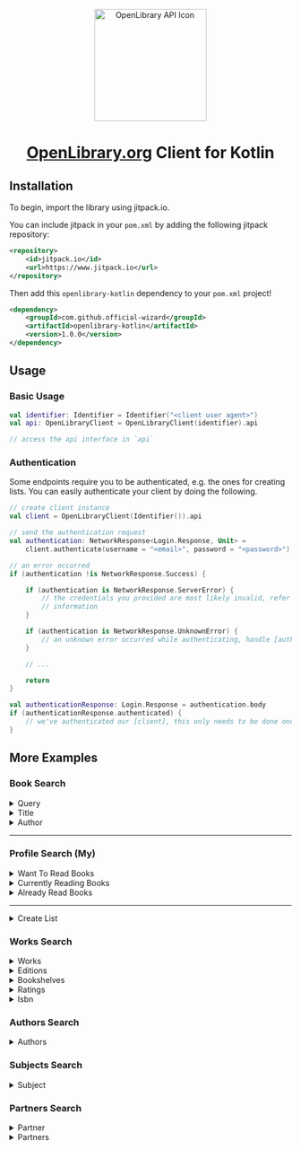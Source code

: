 
<p align="center" dir="auto">
    <a href="https://openlibrary.org/developers/api" rel="nofollow">
        <img src="https://i.imgur.com/93jMMZa.png" width="200" alt="OpenLibrary API Icon" style="max-width: 100%;"/>
    </a>
</p>

<h1 align="center"><a href="https://openlibrary.org/developers/api">OpenLibrary.org</a> Client for Kotlin</h1>

## Installation

To begin, import the library using jitpack.io.

You can include jitpack in your `pom.xml` by adding the following jitpack repository:

```xml
<repository>
    <id>jitpack.io</id>
    <url>https://www.jitpack.io</url>
</repository>
```

Then add this `openlibrary-kotlin` dependency to your `pom.xml` project!

```xml
<dependency>    
    <groupId>com.github.official-wizard</groupId>    
    <artifactId>openlibrary-kotlin</artifactId>    
    <version>1.0.0</version>
</dependency>
```

## Usage

### Basic Usage

```kotlin
val identifier: Identifier = Identifier("<client user agent>")
val api: OpenLibraryClient = OpenLibraryClient(identifier).api

// access the api interface in `api`
```

### Authentication
Some endpoints require you to be authenticated, e.g. the ones for creating lists.
You can easily authenticate your client by doing the following.

```kotlin
// create client instance
val client = OpenLibraryClient(Identifier()).api

// send the authentication request
val authentication: NetworkResponse<Login.Response, Unit> =
    client.authenticate(username = "<email>", password = "<password>")

// an error occurred
if (authentication !is NetworkResponse.Success) {

    if (authentication is NetworkResponse.ServerError) {
        // the credentials you provided are most likely invalid, refer to response code for further
        // information
    }

    if (authentication is NetworkResponse.UnknownError) {
        // an unknown error occurred while authenticating, handle [authentication] result
    }

    // ...

    return
}

val authenticationResponse: Login.Response = authentication.body
if (authenticationResponse.authenticated) {
    // we've authenticated our [client], this only needs to be done once per instance
}
```

## More Examples

### Book Search

<details>
<summary>Query</summary>
<br>

| Name   | Type   | Description                                                     | Example               | required |
|:-------|:-------|:----------------------------------------------------------------|:----------------------|----------|
| query  | String | The query you'd like to search for.                             | The Lord of The Rings | yes      |
| sort   | String | How you'd like to sort the query, by default it uses relevancy. | new                   | no       |
| lang   | String | The users language as a two letter (ISO 639-1) language code.   | en                    | no       |
| offset | Long   | offset the list by the provided amount.                         | 50                    | no       |
| page   | Long   | The page you'd like to traverse to.                             | 0                     | no       |

**Example**
```kotlin
val identifier: Identifier = Identifier("<client user agent>")
val api: OpenLibraryInterface = OpenLibraryClient(identifier).api

val search: NetworkResponse<SearchBooks.Response, SearchBooks.Response>
    = api.searchBooksByQuery(query = "The Lord of the Rings")

if (search is NetworkResponse.Success) {
    val searchResult: SearchBooks.Response = search.body
    // handle [searchResult] as you wish
}

```

</details>

<details>
<summary>Title</summary>
<br>

| Name   | Type   | Description                                                     | Example               | required |
|:-------|:-------|:----------------------------------------------------------------|:----------------------|----------|
| title  | String | The title you'd like to search for.                             | The Lord of The Rings | yes      |
| sort   | String | How you'd like to sort the query, by default it uses relevancy. | new                   | no       |
| lang   | String | The users language as a two letter (ISO 639-1) language code.   | en                    | no       |
| offset | Long   | offset the list by the provided amount.                         | 50                    | no       |
| page   | Long   | The page you'd like to traverse to.                             | 0                     | no       |

**Example**
```kotlin
val identifier: Identifier = Identifier("<client user agent>")
val api: OpenLibraryInterface = OpenLibraryClient(identifier).api

val search: NetworkResponse<SearchBooks.Response, SearchBooks.Response>
    = api.searchBooksByTitle(title = "The Lord of the Rings")

if (search is NetworkResponse.Success) {
    val searchResult: SearchBooks.Response = search.body
    // handle [searchResult] as you wish
}

```

</details>

<details>
<summary>Author</summary>
<br>

| Name   | Type   | Description                                                     | Example     | required |
|:-------|:-------|:----------------------------------------------------------------|:------------|----------|
| author | String | The author you'd like to search for.                            | J K Rowling | yes      |
| sort   | String | How you'd like to sort the query, by default it uses relevancy. | new         | no       |
| lang   | String | The users language as a two letter (ISO 639-1) language code.   | en          | no       |
| offset | Long   | offset the list by the provided amount.                         | 50          | no       |
| page   | Long   | The page you'd like to traverse to.                             | 0           | no       |

**Example**
```kotlin
val identifier: Identifier = Identifier("<client user agent>")
val api: OpenLibraryInterface = OpenLibraryClient(identifier).api

val search: NetworkResponse<SearchBooks.Response, SearchBooks.Response>
    = api.searchBooksByAuthor(author = "J K Rowling")

if (search is NetworkResponse.Success) {
    val searchResult: SearchBooks.Response = search.body
    // handle [searchResult] as you wish
}

```

</details>

---

### Profile Search (My)

<details>
<summary>Want To Read Books</summary>
<br>

| Name     | Type   | Description                                                     | Example | required |
|:---------|:-------|:----------------------------------------------------------------|:--------|----------|
| username | String | The username you'd like to search for.                          | mokBot  | yes      |
| sort     | String | How you'd like to sort the query, by default it uses relevancy. | new     | no       |
| lang     | String | The users language as a two letter (ISO 639-1) language code.   | en      | no       |
| offset   | Long   | offset the list by the provided amount.                         | 50      | no       |
| page     | Long   | The page you'd like to traverse to.                             | 0       | no       |

**Example**
```kotlin
val identifier: Identifier = Identifier("<client user agent>")
val api: OpenLibraryInterface = OpenLibraryClient(identifier).api

val search: NetworkResponse<SearchMyBooks.Response, SearchMyBooks.Response>
    = api.searchMyWantToReadBooks(username = "mokBot")

if (search is NetworkResponse.Success) {
    val searchResult: SearchMyBooks.Response = search.body
    // handle [searchResult] as you wish
}

```

</details>

<details>
<summary>Currently Reading Books</summary>
<br>

| Name     | Type   | Description                                                     | Example | required |
|:---------|:-------|:----------------------------------------------------------------|:--------|----------|
| username | String | The username you'd like to search for.                          | mokBot  | yes      |
| sort     | String | How you'd like to sort the query, by default it uses relevancy. | new     | no       |
| lang     | String | The users language as a two letter (ISO 639-1) language code.   | en      | no       |
| offset   | Long   | offset the list by the provided amount.                         | 50      | no       |
| page     | Long   | The page you'd like to traverse to.                             | 0       | no       |

**Example**
```kotlin
val identifier: Identifier = Identifier("<client user agent>")
val api: OpenLibraryInterface = OpenLibraryClient(identifier).api

val search: NetworkResponse<SearchMyBooks.Response, SearchMyBooks.Response>
    = api.searchMyCurrentlyReadingBooks(username = "mokBot")

if (search is NetworkResponse.Success) {
    val searchResult: SearchMyBooks.Response = search.body
    // handle [searchResult] as you wish
}

```

</details>

<details>
<summary>Already Read Books</summary>
<br>

| Name     | Type   | Description                                                     | Example | required |
|:---------|:-------|:----------------------------------------------------------------|:--------|----------|
| username | String | The username you'd like to search for.                          | mokBot  | yes      |
| sort     | String | How you'd like to sort the query, by default it uses relevancy. | new     | no       |
| lang     | String | The users language as a two letter (ISO 639-1) language code.   | en      | no       |
| offset   | Long   | offset the list by the provided amount.                         | 50      | no       |
| page     | Long   | The page you'd like to traverse to.                             | 0       | no       |

**Example**
```kotlin
val identifier: Identifier = Identifier("<client user agent>")
val api: OpenLibraryInterface = OpenLibraryClient(identifier).api

val search: NetworkResponse<SearchMyBooks.Response, SearchMyBooks.Response>
    = api.searchMyAlreadyReadBooks(username = "mokBot")

if (search is NetworkResponse.Success) {
    val searchResult: SearchMyBooks.Response = search.body
    // handle [searchResult] as you wish
}

```

</details>

---

<details>
<summary>Create List</summary>
<br>

> A call to `createList` in this manner will will update a pre-existing list with the details provided!

> **NOTE** You must have the client authenticated to do this!

**Available Parameters**

| Name       | Type               | Description                                          | Example  |
|:-----------|:-------------------|:-----------------------------------------------------|:---------|
| username   | String             | The username authenticated for the session           | username |
| olid       | String             | The OLID (Open Library ID) of the list               | OL01L    |
| createList | CreateList.Request | The request object with details to create list with. | N/A      |

**Example**
```kotlin
// create client instance
val client = OpenLibraryClient(Identifier()).api

// send the authentication request
val authentication: NetworkResponse<Login.Response, Unit> =
    client.authenticate(username = "<email>", password = "<password>")

// an error occurred
if (authentication !is NetworkResponse.Success) {

    if (authentication is NetworkResponse.ServerError) {
        // the credentials you provided are most likely invalid, refer to response code for further
        // information
    }

    if (authentication is NetworkResponse.UnknownError) {
        // an unknown error occurred while authenticating, handle [authentication] result
    }

    // ...

    return
}

val authenticationResponse: Login.Response = authentication.body
if (authenticationResponse.authenticated) {
    // we've authenticated our [client], this only needs to be done once per instance

    // make sure we have a valid username to work with
    val username = authenticationResponse.username
    if (username != null) {

        // send request to server
        val createList = client.createList(
            username = username,
            createList = CreateList.Request(
                "<new name>",
                "<new description>"
            )
        )

        if (createList !is NetworkResponse.Success) {
           // handle errors
            return
        }
        
        // handle our result
        val result: CreateList.Response = createList.body
    }
}
```

</details>


### Works Search

<details>
<summary>Works</summary>
<br>

| Name   | Type   | Description                             | Example | required |
|:-------|:-------|:----------------------------------------|:--------|----------|
| olid   | String | the OLID to the works.                  | OL01W   | yes      |

**Example**
```kotlin
val identifier: Identifier = Identifier("<client user agent>")
val api: OpenLibraryInterface = OpenLibraryClient(identifier).api

val search: NetworkResponse<SearchWorks.Response, ErrorResponse.Response>
    = api.searchWorks(olid = "OL01W")

if (search is NetworkResponse.Success) {
    val searchResult: SearchWorks.Response = search.body
    // handle [searchResult] as you wish
}

```

</details>

<details>
<summary>Editions</summary>
<br>

| Name   | Type   | Description                             | Example | required |
|:-------|:-------|:----------------------------------------|:--------|----------|
| olid   | String | the OLID to the works.                  | OL01W   | yes      |
| offset | Long   | offset the list by the provided amount. | 50      | no       |

**Example**
```kotlin
val identifier: Identifier = Identifier("<client user agent>")
val api: OpenLibraryInterface = OpenLibraryClient(identifier).api

val search: NetworkResponse<SearchWorksEditions.Response, ErrorResponse.Response>
    = api.searchWorksEditions(olid = "OL01W")

if (search is NetworkResponse.Success) {
    val searchResult: SearchWorksEditions.Response = search.body
    // handle [searchResult] as you wish
}
```
</details>

<details>
<summary>Bookshelves</summary>
<br>

| Name   | Type   | Description                             | Example | required |
|:-------|:-------|:----------------------------------------|:--------|----------|
| olid   | String | the OLID to the works.                  | OL01W   | yes      |

**Example**
```kotlin
val identifier: Identifier = Identifier("<client user agent>")
val api: OpenLibraryInterface = OpenLibraryClient(identifier).api

val search: NetworkResponse<SearchWorksBookshelves.Response, ErrorResponse.Response>
    = api.searchWorksBookshelves(olid = "OL01W")

if (search is NetworkResponse.Success) {
    val searchResult: SearchWorksBookshelves.Response = search.body
    // handle [searchResult] as you wish
}
```

</details>

<details>
<summary>Ratings</summary>
<br>

| Name   | Type   | Description                             | Example | required |
|:-------|:-------|:----------------------------------------|:--------|----------|
| olid   | String | the OLID to the works.                  | OL01W   | yes      |

**Example**
```kotlin
val identifier: Identifier = Identifier("<client user agent>")
val api: OpenLibraryInterface = OpenLibraryClient(identifier).api

val search: NetworkResponse<SearchWorksRatings.Response, ErrorResponse.Response>
    = api.searchWorksRatings(olid = "OL01W")

if (search is NetworkResponse.Success) {
    val searchResult: SearchWorksRatings.Response = search.body
    // handle [searchResult] as you wish
}
```

</details>

<details>
<summary>Isbn</summary>
<br>

| Name | Type   | Description            | Example | required |
|:-----|:-------|:-----------------------|:--------|----------|
| isbn | String | the isbn to the works. | 0000    | yes      |

**Example**
```kotlin
val identifier: Identifier = Identifier("<client user agent>")
val api: OpenLibraryInterface = OpenLibraryClient(identifier).api

val search: NetworkResponse<SearchIsbn.Response, ErrorResponse.Response>
    = api.searchWorksIsbn(isbn = "0000")

if (search is NetworkResponse.Success) {
    val searchResult: SearchIsbn.Response = search.body
    // handle [searchResult] as you wish
}
```

</details>

### Authors Search

<details>
<summary>Authors</summary>
<br>

| Name  | Type   | Description                             | Example     | required |
|:------|:-------|:----------------------------------------|:------------|----------|
| query | String | author's query you'd like to serch for. | J K Rowling | yes      |

**Example**
```kotlin
val identifier: Identifier = Identifier("<client user agent>")
val api: OpenLibraryInterface = OpenLibraryClient(identifier).api

val search: NetworkResponse<SearchAuthors.Response, SearchAuthors.Response>
    = api.searchAuthors(query = "<author query>")

if (search is NetworkResponse.Success) {
    val searchResult: SearchAuthors.Response = search.body
    // handle [searchResult] as you wish
}
```

</details>


### Subjects Search

<details>
<summary>Subject</summary>
<br>

| Name             | Type    | Description                           | Example   | required |
|:-----------------|:--------|:--------------------------------------|:----------|----------|
| subject          | String  | The subject you'd like to search for. | Love      | yes      |
| details          | Boolean | Include details about the subject.    | True      | no       |
| publishedInRange | String  | Date range for punishments.           | 2008-2010 | no       |
| limit            | Int     | Limit the amount of results to return | 50        | no       |
| offset           | Int     | Offset the results to jump to.        | 0         | no       |

**Example**
```kotlin
val identifier: Identifier = Identifier("<client user agent>")
val api: OpenLibraryInterface = OpenLibraryClient(identifier).api

val search: NetworkResponse<SearchSubjects.Response, SearchSubjects.Response>
    = api.searchSubjects(subject = "love")

if (search is NetworkResponse.Success) {
    val searchResult: SearchSubjects.Response = search.body
    // handle [searchResult] as you wish
}
```

</details>


### Partners Search

<details>
<summary>Partner</summary>
<br>

| Name             | Type    | Description                           | Example      | required |
|:-----------------|:--------|:--------------------------------------|:-------------|----------|
| partner          | Partner | A supported partner to query with.    | Partner.isbn | yes      |
| partnerId        | String  | The partner ID to query with.         | 01a0         | no       |

**Example**
```kotlin
val identifier: Identifier = Identifier("<client user agent>")
val api: OpenLibraryInterface = OpenLibraryClient(identifier).api

val search: NetworkResponse<SearchPartner.Response, SearchPartner.Response>
    = api.searchPartner(partner = Partner.isbn, partnerId = "01s3")

if (search is NetworkResponse.Success) {
    val searchResult: SearchPartner.Response = search.body
    // handle [searchResult] as you wish
}
```
</details>


<details>
<summary>Partners</summary>
<br>

| Name        | Type   | Description                                       | Example                                           | required |
|:------------|:-------|:--------------------------------------------------|:--------------------------------------------------|----------|
| requestList | String | List of partners and the IDs you'd like to query. | id:1;lccn:50006784\|olid:OL6179000M;lccn:55011330 | yes      |

**Example**
```kotlin
val identifier: Identifier = Identifier("<client user agent>")
val api: OpenLibraryInterface = OpenLibraryClient(identifier).api

val search: NetworkResponse<SearchPartner.Response, SearchPartner.Response>
    = api.searchPartners(requestList = "id:1;lccn:50006784|olid:OL6179000M;lccn:55011330")

if (search is NetworkResponse.Success) {
    val searchResult: Map<String, SearchPartner.Response> 
        = search.body
    // handle [searchResult] as you wish
}
```
</details>

